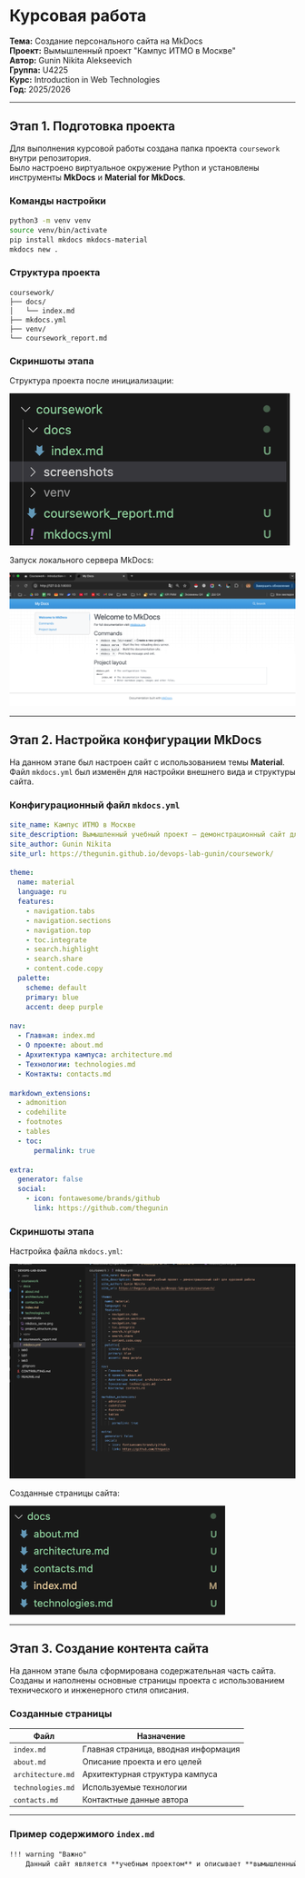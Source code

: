 # Курсовая работа
**Тема:** Создание персонального сайта на MkDocs  
**Проект:** Вымышленный проект "Кампус ИТМО в Москве"  
**Автор:** Gunin Nikita Alekseevich  
**Группа:** U4225  
**Курс:** Introduction in Web Technologies  
**Год:** 2025/2026

---

## Этап 1. Подготовка проекта

Для выполнения курсовой работы создана папка проекта `coursework` внутри репозитория.  
Было настроено виртуальное окружение Python и установлены инструменты **MkDocs** и **Material for MkDocs**.

### Команды настройки

```bash
python3 -m venv venv
source venv/bin/activate
pip install mkdocs mkdocs-material
mkdocs new .
```

### Структура проекта

```
coursework/
├── docs/
│   └── index.md
├── mkdocs.yml
├── venv/
└── coursework_report.md
```

### Скриншоты этапа

Структура проекта после инициализации:

![Структура проекта](screenshots/project_structure.png)

Запуск локального сервера MkDocs:

![MkDocs serve](screenshots/mkdocs_serve.png)

---

## Этап 2. Настройка конфигурации MkDocs

На данном этапе был настроен сайт с использованием темы **Material**.  
Файл `mkdocs.yml` был изменён для настройки внешнего вида и структуры сайта.

### Конфигурационный файл `mkdocs.yml`

```yaml
site_name: Кампус ИТМО в Москве
site_description: Вымышленный учебный проект – демонстрационный сайт для курсовой работы
site_author: Gunin Nikita
site_url: https://thegunin.github.io/devops-lab-gunin/coursework/

theme:
  name: material
  language: ru
  features:
    - navigation.tabs
    - navigation.sections
    - navigation.top
    - toc.integrate
    - search.highlight
    - search.share
    - content.code.copy
  palette:
    scheme: default
    primary: blue
    accent: deep purple

nav:
  - Главная: index.md
  - О проекте: about.md
  - Архитектура кампуса: architecture.md
  - Технологии: technologies.md
  - Контакты: contacts.md

markdown_extensions:
  - admonition
  - codehilite
  - footnotes
  - tables
  - toc:
      permalink: true

extra:
  generator: false
  social:
    - icon: fontawesome/brands/github
      link: https://github.com/thegunin
```

### Скриншоты этапа

Настройка файла `mkdocs.yml`:

![mkdocs.yml конфигурация](screenshots/mkdocs_config.png)

Созданные страницы сайта:

![Cтраницы проекта](screenshots/mkdocs_pages.png)

---

## Этап 3. Создание контента сайта

На данном этапе была сформирована содержательная часть сайта. Созданы и наполнены основные страницы проекта с использованием технического и инженерного стиля описания.

### Созданные страницы

| Файл | Назначение |
|------|------------|
| `index.md` | Главная страница, вводная информация |
| `about.md` | Описание проекта и его целей |
| `architecture.md` | Архитектурная структура кампуса |
| `technologies.md` | Используемые технологии |
| `contacts.md` | Контактные данные автора |

---

### Пример содержимого `index.md`

```markdown
!!! warning "Важно"
    Данный сайт является **учебным проектом** и описывает **вымышленный концепт кампуса ИТМО в Москве**.
```